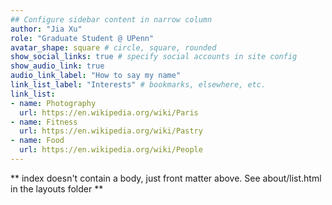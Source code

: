 ```yaml
---
## Configure sidebar content in narrow column
author: "Jia Xu"
role: "Graduate Student @ UPenn"
avatar_shape: square # circle, square, rounded
show_social_links: true # specify social accounts in site config
show_audio_link: true
audio_link_label: "How to say my name"
link_list_label: "Interests" # bookmarks, elsewhere, etc.
link_list:
- name: Photography
  url: https://en.wikipedia.org/wiki/Paris
- name: Fitness
  url: https://en.wikipedia.org/wiki/Pastry
- name: Food
  url: https://en.wikipedia.org/wiki/People
---
```


** index doesn't contain a body, just front matter above.
See about/list.html in the layouts folder **

